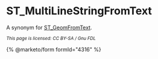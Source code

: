 # ST\_MultiLineStringFromText

A synonym for [ST\_GeomFromText](st_geomfromtext.md).

<sub>_This page is licensed: CC BY-SA / Gnu FDL_</sub>

{% @marketo/form formId="4316" %}
